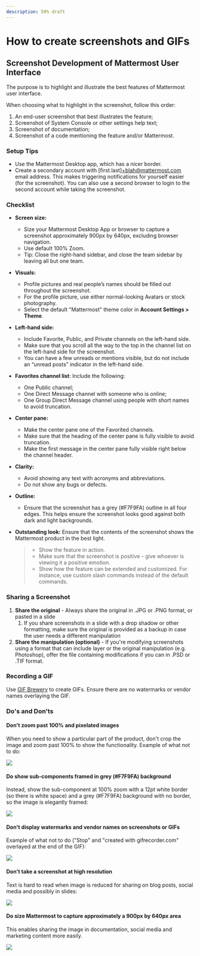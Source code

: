 ```yaml
---
description: 50% draft
---
```


# How to create screenshots and GIFs

## Screenshot Development of Mattermost User Interface

The purpose is to highlight and illustrate the best features of Mattermost user interface.

When choosing what to highlight in the screenshot, follow this order:

1. An end-user screenshot that best illustrates the feature;
2. Screenshot of System Console or other settings help text;
3. Screenshot of documentation;
4. Screenshot of a code mentioning the feature and/or Mattermost.

### **Setup Tips**

* Use the Mattermost Desktop app, which has a nicer border.
* Create a secondary account with \[first.last\]+blah@mattermost.com email address. This makes triggering notifications for yourself easier \(for the screenshot\). You can also use a second browser to login to the second account while taking the screenshot.

### **Checklist**

* **Screen size:**
  * Size your Mattermost Desktop App or browser to capture a screenshot approximately 900px by 640px, excluding browser navigation.
  * Use default 100% Zoom.
  * Tip: Close the right-hand sidebar, and close the team sidebar by leaving all but one team.
* **Visuals:**
  * Profile pictures and real people’s names should be filled out throughout the screenshot.
  * For the profile picture, use either normal-looking Avatars or stock photography.
  * Select the default "Mattermost" theme color in **Account Settings &gt; Theme**.
* **Left-hand side:**
  * Include Favorite, Public, and Private channels on the left-hand side.
  * Make sure that you scroll all the way to the top in the channel list on the left-hand side for the screenshot.
  * You can have a few unreads or mentions visible, but do not include an “unread posts” indicator in the left-hand side.
* **Favorites channel list**: Include the following:
  * One Public channel;
  * One Direct Message channel with someone who is online;
  * One Group Direct Message channel using people with short names to avoid truncation.
* **Center pane:**
  * Make the center pane one of the Favorited channels.
  * Make sure that the heading of the center pane is fully visible to avoid truncation.
  * Make the first message in the center pane fully visible right below the channel header.
* **Clarity:** 
  * Avoid showing any text with acronyms and abbreviations.
  * Do not show any bugs or defects.
* **Outline:**
  * Ensure that the screenshot has a grey \(\#F7F9FA\) outline in all four edges. This helps ensure the screenshot looks good against both dark and light backgrounds.
* **Outstanding look:** Ensure that the contents of the screenshot shows the Mattermost product in the best light.

  > * Show the feature in action.
  > * Make sure that the screenshot is positive - give whoever is viewing it a positive emotion.
  > * Show how the feature can be extended and customized. For instance, use custom slash commands instead of the default commands.

### Sharing a Screenshot

1. **Share the original** - Always share the original in .JPG or .PNG format, or pasted in a slide 
   1. If you share screenshots in a slide with a drop shadow or other formatting, make sure the original is provided as a backup in case the user needs a different manipulation 
2. **Share the manipulation \(optional\)** - If you're modifying screenshots using a format that can include layer or the original manipulation \(e.g. Photoshop\), offer the file containing modifications if you can in .PSD or .TIF format. 

### Recording a GIF

Use [GIF Brewery](https://gfycat.com/gifbrewery) to create GIFs. Ensure there are no watermarks or vendor names overlaying the GIF.

### Do's and Don'ts

#### Don't zoom past 100% and pixelated images

When you need to show a particular part of the product, don't crop the image and zoom past 100% to show the functionality. Example of what not to do: 

![](../../../.gitbook/assets/image%20%2813%29.png)

#### Do show sub-components framed in grey \(\#F7F9FA\) background 

Instead, show the sub-component at 100% zoom with a 12pt white border \(so there is white space\) and a grey \(\#F7F9FA\) background with no border, so the image is elegantly framed:

![](../../../.gitbook/assets/image%20%284%29.png)

#### Don't display watermarks and vendor names on screenshots or GIFs

Example of what not to do \("Stop" and "created with gifrecorder.com" overlayed at the end of the GIF\):

![](../../../.gitbook/assets/image%20%2814%29.png)

#### Don't take a screenshot at high resolution

Text is hard to read when image is reduced for sharing on blog posts, social media and possibly in slides:

![](../../../.gitbook/assets/image%20%2819%29.png)

#### Do size Mattermost to capture approximately a 900px by 640px area

This enables sharing the image in documentation, social media and marketing content more easily.

![](../../../.gitbook/assets/image%20%2815%29.png)





